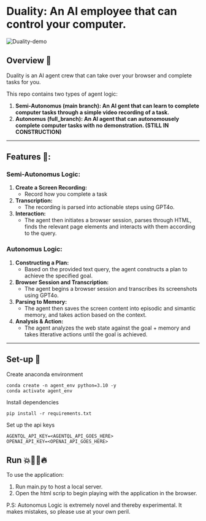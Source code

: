 # Duality: An AI employee that can control your computer.
![Duality-demo](https://github.com/user-attachments/assets/3d9fa8c5-fd6a-4cac-b392-f817ebab7481)

## Overview 🔎
Duality is an AI agent crew that can take over your browser and complete tasks for you. 

This repo contains two types of agent logic:
1. **Semi-Autonomus (main branch): An AI gent that can learn to complete computer tasks through a simple video recording of a task.** 
2. **Autonomus (full_branch): An AI agent that can autonomousely complete computer tasks with no demonstration. (STILL IN CONSTRUCTION)**

---

## Features 🧰:
### Semi-Autonomus Logic:
1. **Create a Screen Recording:**
    - Record how you complete a task
2. **Transcription:**
    - The recording is parsed into actionable steps using GPT4o.
3. **Interaction:**
    - The agent then initiates a browser session, parses through HTML, finds the relevant page elements and interacts with them according to the query.

### Autonomus Logic:
1. **Constructing a Plan:**
    - Based on the provided text query, the agent constructs a plan to achieve the specified goal.
2. **Browser Session and Transcription:**
    - The agent begins a browser session and transcribes its screenshots using GPT4o.
3. **Parsing to Memory:**
   - The agent then saves the screen content into episodic and simantic memory, and takes action based on the context.
5. **Analysis & Action:**
    - The agent analyzes the web state against the goal + memory and takes itterative actions until the goal is achieved.
   

---

## Set-up 🔧
Create anaconda environment
```
conda create -n agent_env python=3.10 -y 
conda activate agent_env
```

Install dependencies
```
pip install -r requirements.txt
```

Set up the api keys
```
AGENTQL_API_KEY=<AGENTQL_API_GOES_HERE>
OPENAI_API_KEY=<OPENAI_API_GOES_HERE>
```

## Run 💥🏃‍♂️🔥
To use the application:
1. Run main.py to host a local server.
2. Open the html scrip to begin playing with the application in the browser.

P.S: Autonomus Logic is extremely novel and thereby experimental. It makes mistakes, so please use at your own peril.

